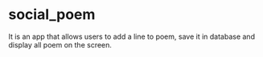 social_poem
===========
It is an app that allows users to add a line to poem, save it in database and display all poem on the screen. 
